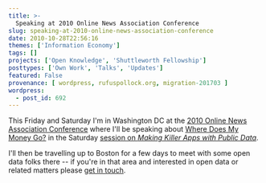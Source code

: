 ```yaml
---
title: >-
  Speaking at 2010 Online News Association Conference
slug: speaking-at-2010-online-news-association-conference
date: 2010-10-28T22:56:16
themes: ['Information Economy']
tags: []
projects: ['Open Knowledge', 'Shuttleworth Fellowship']
posttypes: ['Own Work', 'Talks', 'Updates']
featured: False
provenance: [ wordpress, rufuspollock.org, migration-201703 ]
wordpress:
  - post_id: 692
---
```


This Friday and Saturday I'm in Washington DC at the [2010 Online News Association Conference](http://conference.journalists.org/2010conference/) where I'll be speaking about [Where Does My Money Go?](http://www.wheredoesmymoneygo.org/) in the Saturday [session on *Making Killer Apps with Public Data*](http://ona10schedule.journalists.org/type/general+session).

I'll then be travelling up to Boston for a few days to meet with some open data folks there -- if you're in that area and interested in open data or related matters please [get in touch](/about/).


